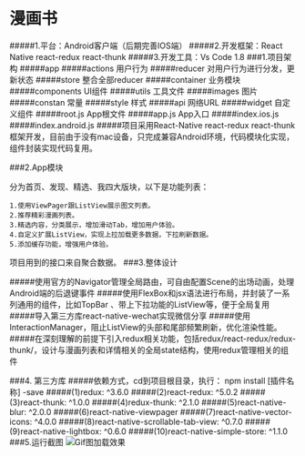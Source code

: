 # 漫画书
#####1.平台：Android客户端（后期完善IOS端）
#####2.开发框架：React Native     react-redux     react-thunk
#####3.开发工具：Vs Code 1.8
###1.项目架构
#####app
#####actions 用户行为
#####reducer 对用户行为进行分发，更新状态
#####store   整合全部reducer
#####container  业务模块
#####components UI组件
#####utils      工具文件
#####images     图片
#####constan    常量
#####style      样式
#####api        网络URL
#####widget     自定义组件
#####root.js    App根文件
#####app.js     App入口
#####index.ios.js
#####index.android.js
#####项目采用React-Native   react-redux   react-thunk框架开发，目前由于没有mac设备，只完成兼容Android环境，代码模块化实现，组件封装实现代码复用。

###2.App模块

 分为首页、发现、精选、我四大版块，以下是功能列表：

    1.使用ViewPager跟ListView展示图文列表。
    2.推荐精彩漫画列表。
    3.精选内容，分类展示，增加滑动Tab，增加用户体验。
    4.自定义扩展ListView，实现上拉加载更多数据，下拉刷新数据。
    5.添加缓存功能，增强用户体验。

项目用到的接口来自聚合数据。
###3.整体设计

#####使用官方的Navigator管理全局路由，可自由配置Scene的出场动画，处理Android端的后退键事件
#####使用FlexBox和jsx语法进行布局，并封装了一系列通用的组件，比如TopBar 、带上下拉功能的ListView等，便于全局复用
#####导入第三方库react-native-wechat实现微信分享
#####使用InteractionManager，阻止ListView的头部和尾部频繁刷新，优化渲染性能。
#####在深刻理解的前提下引入redux相关功能，包括redux/react-redux/redux-thunk/，设计与漫画列表和详情相关的全局state结构，使用redux管理相关的组件

###4. 第三方库 
#####依赖方式，cd到项目根目录，执行： npm install [插件名称] -save
#####(1)redux: ^3.6.0
#####(2)react-redux: ^5.0.2
#####(3)react-thunk: ^1.0.0
#####(4)redux-thunk: ^2.1.0
#####(5)react-native-blur: ^2.0.0
#####(6)react-native-viewpager
#####(7)react-native-vector-icons: ^4.0.0
#####(8)react-native-scrollable-tab-view: ^0.7.0
#####(9)react-native-lightbox: ^0.6.0
#####(10)react-native-simple-store: ^1.1.0
###5.运行截图
![](http://img.blog.csdn.net/20170205170838853 "Gif图加载效果") 
